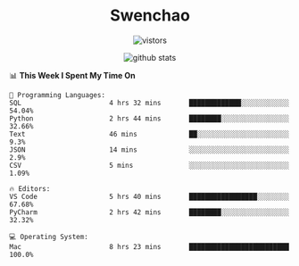 <h1 align="center">Swenchao</h3>

<p align="center">
  <img src="https://visitor-badge.glitch.me/badge?page_id=Swenchao" alt="vistors" />
</p>

<p align="center">
  <img src="https://github-readme-stats.vercel.app/api?username=Swenchao&count_private=true&show_icons=true&theme=vue-dark&hide_title=true" alt="github stats" />
</p>

<!--START_SECTION:waka-->
📊 **This Week I Spent My Time On** 

```text
💬 Programming Languages: 
SQL                      4 hrs 32 mins       █████████████░░░░░░░░░░░░   54.04% 
Python                   2 hrs 44 mins       ████████░░░░░░░░░░░░░░░░░   32.66% 
Text                     46 mins             ██░░░░░░░░░░░░░░░░░░░░░░░   9.3% 
JSON                     14 mins             ░░░░░░░░░░░░░░░░░░░░░░░░░   2.9% 
CSV                      5 mins              ░░░░░░░░░░░░░░░░░░░░░░░░░   1.09%

🔥 Editors: 
VS Code                  5 hrs 40 mins       █████████████████░░░░░░░░   67.68% 
PyCharm                  2 hrs 42 mins       ████████░░░░░░░░░░░░░░░░░   32.32%

💻 Operating System: 
Mac                      8 hrs 23 mins       █████████████████████████   100.0%

```


<!--END_SECTION:waka-->
